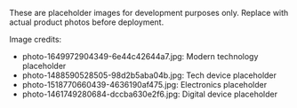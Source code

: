 
These are placeholder images for development purposes only. Replace with actual product photos before deployment.

Image credits:
- photo-1649972904349-6e44c42644a7.jpg: Modern technology placeholder
- photo-1488590528505-98d2b5aba04b.jpg: Tech device placeholder
- photo-1518770660439-4636190af475.jpg: Electronics placeholder
- photo-1461749280684-dccba630e2f6.jpg: Digital device placeholder
